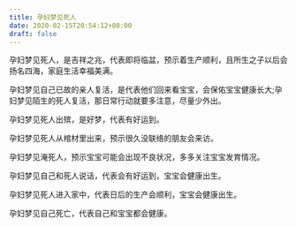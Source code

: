 ```yaml
---
title: 孕妇梦见死人
date: 2020-02-15T20:54:12+08:00
draft: false
---
```


孕妇梦见死人，是吉祥之兆，代表即将临盆，预示着生产顺利，且所生之子以后会扬名四海，家庭生活幸福美满。


孕妇梦见自己已故的亲人复活，是代表他们回来看宝宝，会保佑宝宝健康长大;孕妇梦见陌生的死人复活，那日常行动就要多注意，尽量少外出。


孕妇梦见死人出殡，是好梦，代表有好运到。


孕妇梦见死人从棺材里出来，预示很久没联络的朋友会来访。


孕妇梦见淹死人，预示宝宝可能会出现不良状况，多多关注宝宝发育情况。


孕妇梦见自己和死人说话，代表会有好运到，宝宝会健康出生。


孕妇梦见死人进入家中，代表日后的生产会顺利，宝宝会健康出生。


孕妇梦见自己死亡，代表自己和宝宝都会健康。

